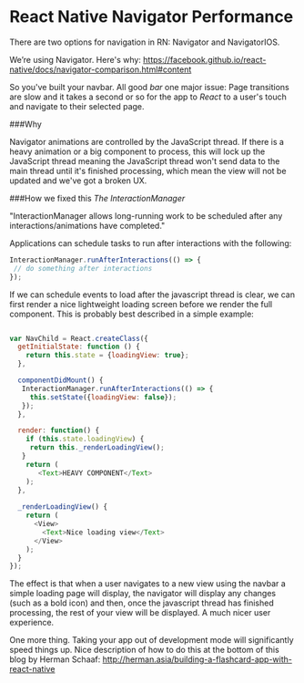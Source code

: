 # React Native Navigator Performance

There are two options for navigation in RN: Navigator and NavigatorIOS.

We’re using Navigator. Here's why:
https://facebook.github.io/react-native/docs/navigator-comparison.html#content

So you've built your navbar. All good *bar* one major issue: Page transitions are slow and it takes a second or so for the app to *React* to a user's touch and navigate to their selected page.

###Why

Navigator animations are controlled by the JavaScript thread. If there is a heavy animation or a big component to process, this will lock up the JavaScript thread meaning the JavaScript thread won't send data to the main thread until it's finished processing, which mean the view will not be updated and we've got a broken UX.

###How we fixed this
*The InteractionManager*

"InteractionManager allows long-running work to be scheduled after any interactions/animations have completed."

Applications can schedule tasks to run after interactions with the following:

```js
InteractionManager.runAfterInteractions(() => {
 // do something after interactions
});
```

If we can schedule events to load after the javascript thread is clear, we can first render a nice lightweight loading screen before we render the full component. This is probably best described in a simple example:

```js

var NavChild = React.createClass({
  getInitialState: function () {
    return this.state = {loadingView: true};
  },

  componentDidMount() {
   InteractionManager.runAfterInteractions(() => {
     this.setState({loadingView: false});
   });
  },

  render: function() {
    if (this.state.loadingView) {
     return this._renderLoadingView();
   }
    return (
       <Text>HEAVY COMPONENT</Text>
    );
  },
  
  _renderLoadingView() {
    return (
      <View>
        <Text>Nice loading view</Text>
      </View>
    );
  }
});
```

The effect is that when a user navigates to a new view using the navbar a simple loading page will display, the navigator will display any changes (such as a bold icon) and then, once the javascript thread has finished processing, the rest of your view will be displayed. A much nicer user experience.

One more thing. Taking your app out of development mode will significantly speed things up. Nice description of how to do this at the bottom of this blog by Herman Schaaf: http://herman.asia/building-a-flashcard-app-with-react-native
